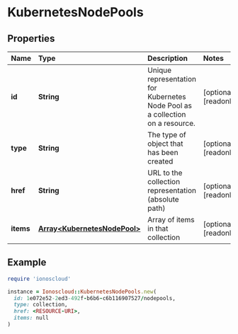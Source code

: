 # KubernetesNodePools

## Properties

| Name | Type | Description | Notes |
| :--- | :--- | :--- | :--- |
| **id** | **String** | Unique representation for Kubernetes Node Pool as a collection on a resource. | \[optional\]\[readonly\] |
| **type** | **String** | The type of object that has been created | \[optional\]\[readonly\] |
| **href** | **String** | URL to the collection representation \(absolute path\) | \[optional\]\[readonly\] |
| **items** | [**Array&lt;KubernetesNodePool&gt;**](kubernetesnodepool.md) | Array of items in that collection | \[optional\]\[readonly\] |

## Example

```ruby
require 'ionoscloud'

instance = Ionoscloud::KubernetesNodePools.new(
  id: 1e072e52-2ed3-492f-b6b6-c6b116907527/nodepools,
  type: collection,
  href: <RESOURCE-URI>,
  items: null
)
```

